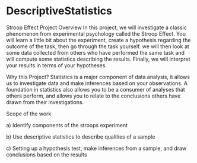 # DescriptiveStatistics
Stroop Effect
Project Overview
In this project, we will investigate a classic phenomenon from experimental psychology called the Stroop Effect. 
You will learn a little bit about the experiment, create a hypothesis regarding the outcome of the task, 
then go through the task yourself. we will then look at some data collected from others who have performed the same task
and will compute some statistics describing the results. Finally, we will interpret your results in terms of your hypotheses.

Why this Project?
Statistics is a major component of data analysis, it allows us to investigate data and make inferences based on your observations.
A foundation in statistics also allows you to be a consumer of analyses that others perform, and allows you to relate to the conclusions
others have drawn from their investigations.


Scope of the work

a) Identify components of the stroops experiment

b) Use descriptive statistics to describe qualities of a sample

c) Setting up a hypothesis test, make inferences from a sample, and draw conclusions based on the results
